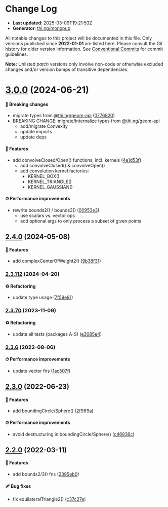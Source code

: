 # Change Log

- **Last updated**: 2025-03-09T19:21:53Z
- **Generator**: [thi.ng/monopub](https://thi.ng/monopub)

All notable changes to this project will be documented in this file.
Only versions published since **2022-01-01** are listed here.
Please consult the Git history for older version information.
See [Conventional Commits](https://conventionalcommits.org/) for commit guidelines.

**Note:** Unlisted _patch_ versions only involve non-code or otherwise excluded changes
and/or version bumps of transitive dependencies.

# [3.0.0](https://github.com/thi-ng/umbrella/tree/@thi.ng/geom-poly-utils@3.0.0) (2024-06-21)

#### 🛑 Breaking changes

- migrate types from [@thi.ng/geom-api](https://github.com/thi-ng/umbrella/tree/main/packages/geom-api) ([0776820](https://github.com/thi-ng/umbrella/commit/0776820))
- BREAKING CHANGE: migrate/internalize types from [@thi.ng/geom-api](https://github.com/thi-ng/umbrella/tree/main/packages/geom-api)
  - add/migrate Convexity
  - update imports
  - update deps

#### 🚀 Features

- add convolveClosed/Open() functions, incl. kernels ([4e1d53f](https://github.com/thi-ng/umbrella/commit/4e1d53f))
  - add convolveClosed() & convolveOpen()
  - add convolution kernel factories:
    - KERNEL_BOX()
    - KERNEL_TRIANGLE()
    - KERNEL_GAUSSIAN()

#### ⏱ Performance improvements

- rewrite bounds2() / bounds3() ([00953e3](https://github.com/thi-ng/umbrella/commit/00953e3))
  - use scalars vs. vector ops
  - add optional args to only process a subset of given points

## [2.4.0](https://github.com/thi-ng/umbrella/tree/@thi.ng/geom-poly-utils@2.4.0) (2024-05-08)

#### 🚀 Features

- add complexCenterOfWeight2() ([9b38f31](https://github.com/thi-ng/umbrella/commit/9b38f31))

### [2.3.112](https://github.com/thi-ng/umbrella/tree/@thi.ng/geom-poly-utils@2.3.112) (2024-04-20)

#### ♻️ Refactoring

- update type usage ([7f59e91](https://github.com/thi-ng/umbrella/commit/7f59e91))

### [2.3.70](https://github.com/thi-ng/umbrella/tree/@thi.ng/geom-poly-utils@2.3.70) (2023-11-09)

#### ♻️ Refactoring

- update all tests (packages A-S) ([e3085e4](https://github.com/thi-ng/umbrella/commit/e3085e4))

### [2.3.6](https://github.com/thi-ng/umbrella/tree/@thi.ng/geom-poly-utils@2.3.6) (2022-08-06)

#### ⏱ Performance improvements

- update vector fns ([1ac507f](https://github.com/thi-ng/umbrella/commit/1ac507f))

## [2.3.0](https://github.com/thi-ng/umbrella/tree/@thi.ng/geom-poly-utils@2.3.0) (2022-06-23)

#### 🚀 Features

- add boundingCircle/Sphere() ([2f9ff9a](https://github.com/thi-ng/umbrella/commit/2f9ff9a))

#### ⏱ Performance improvements

- avoid destructuring in boundingCircle/Sphere() ([c46836c](https://github.com/thi-ng/umbrella/commit/c46836c))

## [2.2.0](https://github.com/thi-ng/umbrella/tree/@thi.ng/geom-poly-utils@2.2.0) (2022-03-11)

#### 🚀 Features

- add bounds2/3() fns ([2385eb0](https://github.com/thi-ng/umbrella/commit/2385eb0))

#### 🩹 Bug fixes

- fix equilateralTriangle2() ([c37c27e](https://github.com/thi-ng/umbrella/commit/c37c27e))
